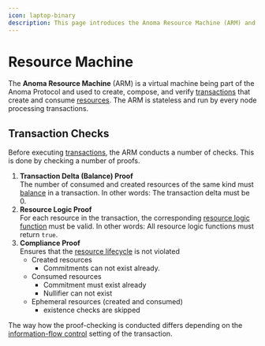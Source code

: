 ```yaml
---
icon: laptop-binary
description: This page introduces the Anoma Resource Machine (ARM) and its functionalities.
---
```


# Resource Machine

The **Anoma Resource Machine** (ARM) is a virtual machine being part of the Anoma Protocol and used to create, compose, and verify [transactions](../transactions/) that create and consume [resources](../resources/). The ARM is stateless and run by every node processing transactions.

## Transaction Checks&#x20;

Before executing [transactions](../transactions/), the ARM conducts a number of checks. This is done by checking a number of proofs.

1. **Transaction Delta (Balance) Proof**\
   The number of consumed and created resources of the same kind must [balance](../transactions/) in a transaction. In other words: The transaction delta must be 0.
2. **Resource Logic Proof**\
   For each resource in the transaction, the corresponding [resource logic function](../resources/#resource-logic) must be valid. In other words: All resource logic functions must return `true`.
3. **Compliance Proof**\
   Ensures that the [resource lifecycle](../resources/#lifecyle) is not violated
   * Created resources
     * Commitments can not exist already.
   * Consumed resources
     * Commitment must exist already
     * Nullifier can not exist
   * Ephemeral resources (created and consumed)
     * existence checks are skipped

The way how the proof-checking is conducted differs depending on the [information-flow control](information-flow-control.md) setting of the transaction.
